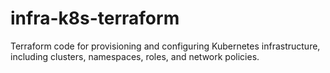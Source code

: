 # infra-k8s-terraform
Terraform code for provisioning and configuring Kubernetes infrastructure, including clusters, namespaces, roles, and network policies.
